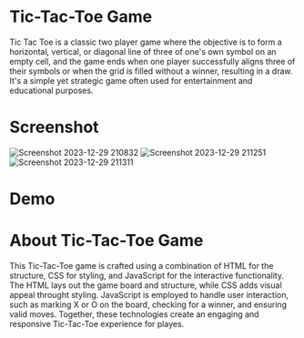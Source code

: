 # Tic-Tac-Toe Game
Tic Tac Toe is a classic two player game where the objective is to form a horizontal, vertical, or diagonal line of three of one's own symbol
on an empty cell, and the game ends when one player successfully aligns three of their symbols or when the grid is filled without a winner,
resulting in a draw. It's a simple yet strategic game often used for entertainment and educational purposes.

# Screenshot
![Screenshot 2023-12-29 210832](https://github.com/Varunyadavgithub/Tic-tac-toe/assets/134674472/8190ce18-40f8-45fb-bafe-99e4efbfe237)
![Screenshot 2023-12-29 211251](https://github.com/Varunyadavgithub/Tic-tac-toe/assets/134674472/b0f35925-1bf4-49c2-a8da-10f2577deea1)
![Screenshot 2023-12-29 211311](https://github.com/Varunyadavgithub/Tic-tac-toe/assets/134674472/abdf94da-ed52-4a0a-9be7-83bb24c4810c)




# Demo


# About Tic-Tac-Toe Game
This Tic-Tac-Toe game is crafted using a combination of HTML for the structure, CSS for styling, and JavaScript for the interactive functionality.
The HTML lays out the game board and structure, while CSS adds visual appeal throught styling. JavaScript is employed to handle user interaction,
such as marking X or O on the board, checking for a winner, and ensuring valid moves. Together, these technologies create an engaging and responsive 
Tic-Tac-Toe experience for playes.
